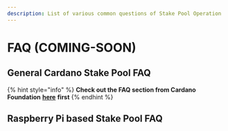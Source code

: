 ```yaml
---
description: List of various common questions of Stake Pool Operation
---
```


# FAQ \(COMING-SOON\)

## General Cardano Stake Pool FAQ

{% hint style="info" %}
**Check out the FAQ section from Cardano Foundation** [**here**](https://cardano.org/stake-pool-operation#faq) **first** 
{% endhint %}

  


## **Raspberry Pi based Stake Pool FAQ**

